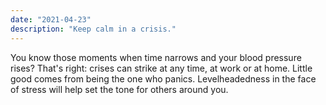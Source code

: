 ```yaml
---
date: "2021-04-23"
description: "Keep calm in a crisis."
---
```


You know those moments when time narrows and your blood pressure rises? That's right: crises can strike at any time, at work or at home. Little good comes from being the one who panics. Levelheadedness in the face of stress will help set the tone for others around you.